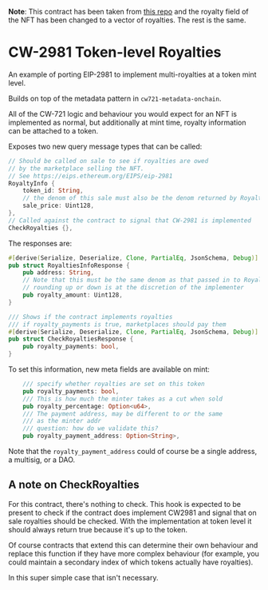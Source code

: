 **Note**: This contract has been taken from [this repo](https://github.com/CosmWasm/cw-nfts/tree/main/contracts/cw2981-royalties) and the royalty field of the NFT has been changed to a vector of royalties. The rest is the same.

# CW-2981 Token-level Royalties

An example of porting EIP-2981 to implement multi-royalties at a token mint level.

Builds on top of the metadata pattern in `cw721-metadata-onchain`.

All of the CW-721 logic and behaviour you would expect for an NFT is implemented as normal, but additionally at mint time, royalty information can be attached to a token.

Exposes two new query message types that can be called:

```rust
// Should be called on sale to see if royalties are owed
// by the marketplace selling the NFT.
// See https://eips.ethereum.org/EIPS/eip-2981
RoyaltyInfo {
    token_id: String,
    // the denom of this sale must also be the denom returned by RoyaltiesInfoResponse
    sale_price: Uint128,
},
// Called against the contract to signal that CW-2981 is implemented
CheckRoyalties {},
```

The responses are:

```rust
#[derive(Serialize, Deserialize, Clone, PartialEq, JsonSchema, Debug)]
pub struct RoyaltiesInfoResponse {
    pub address: String,
    // Note that this must be the same denom as that passed in to RoyaltyInfo
    // rounding up or down is at the discretion of the implementer
    pub royalty_amount: Uint128,
}

/// Shows if the contract implements royalties
/// if royalty_payments is true, marketplaces should pay them
#[derive(Serialize, Deserialize, Clone, PartialEq, JsonSchema, Debug)]
pub struct CheckRoyaltiesResponse {
    pub royalty_payments: bool,
}
```


To set this information, new meta fields are available on mint:

```rust
    /// specify whether royalties are set on this token
    pub royalty_payments: bool,
    /// This is how much the minter takes as a cut when sold
    pub royalty_percentage: Option<u64>,
    /// The payment address, may be different to or the same
    /// as the minter addr
    /// question: how do we validate this?
    pub royalty_payment_address: Option<String>,
```

Note that the `royalty_payment_address` could of course be a single address, a multisig, or a DAO.

## A note on CheckRoyalties

For this contract, there's nothing to check. This hook is expected to be present to check if the contract does implement CW2981 and signal that on sale royalties should be checked. With the implementation at token level it should always return true because it's up to the token.

Of course contracts that extend this can determine their own behaviour and replace this function if they have more complex behaviour (for example, you could maintain a secondary index of which tokens actually have royalties).

In this super simple case that isn't necessary.
